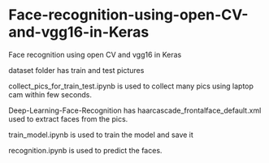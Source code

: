 # Face-recognition-using-open-CV-and-vgg16-in-Keras
Face recognition using open CV and vgg16 in Keras

dataset folder has train and test pictures

collect_pics_for_train_test.ipynb is used to collect many pics using laptop cam within few seconds.

Deep-Learning-Face-Recognition has haarcascade_frontalface_default.xml used to extract faces from the pics.

train_model.ipynb is used to train the model and save it

recognition.ipynb is used to predict the faces.


